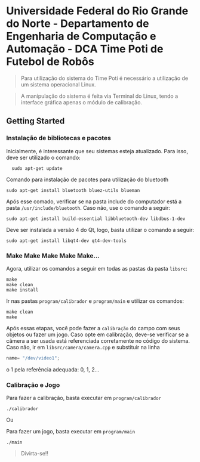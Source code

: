 Universidade Federal do Rio Grande do Norte - Departamento de Engenharia de Computação e Automação - DCA
Time Poti de Futebol de Robôs
=================
> Para utilização do sistema do Time Poti é necessário a utilização de um sistema operacional Linux. 

> A manipulação do sistema é feita via Terminal do Linux, tendo a interface gráfica apenas o módulo de calibração.

Getting Started
---------------

### Instalação de bibliotecas e pacotes

Inicialmente, é interessante que seu sistemas esteja atualizado. Para isso, deve ser utilizado o comando:

```
  sudo apt-get update
```

Comando para instalação de pacotes para utilização do bluetooth
```
sudo apt-get install bluetooth bluez-utils blueman
```

Após esse comado, verificar se na pasta include do computador está a pasta `/usr/include/bluetooth`. Caso não, use o comando a seguir:
```
sudo apt-get install build-essential libbluetooth-dev libdbus-1-dev
```

Deve ser instalada a versão 4 do Qt, logo, basta utilizar o comando a seguir:
```
sudo apt-get install libqt4-dev qt4-dev-tools
```

### Make Make Make Make Make...
Agora, utilizar os comandos a seguir em todas as pastas da pasta `libsrc`:
```
make
make clean
make install
```

Ir nas pastas `program/calibrador` e `program/main` e utilizar os comandos:
```
make clean
make 
```

Após essas etapas, você pode fazer a `calibração` do campo com seus objetos ou fazer um jogo. 
Caso opte em calibração, deve-se verificar se a câmera a ser usada está referenciada corretamente no código do sistema. Caso não, ir em `libsrc/camera/camera.cpp` e substituir na linha 
```C++
name= "/dev/video1";  
```
o 1 pela referência adequada: 0, 1, 2... 

### Calibração e Jogo

Para fazer a calibração, basta executar em `program/calibrador`
```
./calibrador
```

Ou 

Para fazer um jogo, basta executar em `program/main`
```
./main
```

> Divirta-se!!
